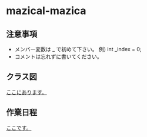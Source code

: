 <h1> mazical-mazica </h1>

<h2> 注意事項 </h2>
<ul>
  <li>メンバー変数は _ で初めて下さい。 例) int _index = 0;</li>
  <li>コメントは忘れずに書いてください。</li>
</ul>

<h2> クラス図 </h2>
  <a href = "https://app.diagrams.net/#G18pOXtV8RWd0TmD4f5Bl6iUBRy8iVKDh1">
    <p> ここにあります。</p>
  </a>
<h2> 作業日程 </h2>
  <a href = "https://docs.google.com/spreadsheets/d/1AJw1Y2Rxm0WKSrU8Ob9KjMmhE8qpiBs2OaE7C7AJ1AA/edit#gid=686337488">
    <p> ここです。 </p>
  </a>
